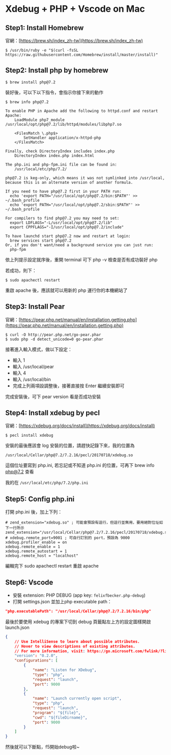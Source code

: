 # Xdebug + PHP + Vscode on Mac


<!--more-->

## **Step1: Install Homebrew**

官網：[https://brew.sh/index_zh-tw](https://brew.sh/index_zh-tw)

```
$ /usr/bin/ruby -e "$(curl -fsSL https://raw.githubusercontent.com/Homebrew/install/master/install)"
```

## **Step2: Install php by homebrew**

```
$ brew install php@7.2
```

裝好後，可以下以下指令，會指示你接下來的動作

```
$ brew info php@7.2
```

```
To enable PHP in Apache add the following to httpd.conf and restart Apache:
    LoadModule php7_module /usr/local/opt/php@7.2/lib/httpd/modules/libphp7.so

    <FilesMatch \.php$>
        SetHandler application/x-httpd-php
    </FilesMatch>

Finally, check DirectoryIndex includes index.php
    DirectoryIndex index.php index.html

The php.ini and php-fpm.ini file can be found in:
    /usr/local/etc/php/7.2/

php@7.2 is keg-only, which means it was not symlinked into /usr/local,
because this is an alternate version of another formula.

If you need to have php@7.2 first in your PATH run:
  echo 'export PATH="/usr/local/opt/php@7.2/bin:$PATH"' >> ~/.bash_profile
  echo 'export PATH="/usr/local/opt/php@7.2/sbin:$PATH"' >> ~/.bash_profile

For compilers to find php@7.2 you may need to set:
  export LDFLAGS="-L/usr/local/opt/php@7.2/lib"
  export CPPFLAGS="-I/usr/local/opt/php@7.2/include"

To have launchd start php@7.2 now and restart at login:
  brew services start php@7.2
Or, if you don't want/need a background service you can just run:
  php-fpm

```

依上列提示設定就序後，重開 terminal 可下 php -v 檢查是否有成功裝好 php

若成功，則下：

```
$ sudo apachectl restart
```

重啟 apache 後，應該就可以用新的 php 運行你的本機網站了

## **Step3: Install Pear**

官網：[https://pear.php.net/manual/en/installation.getting.php](https://pear.php.net/manual/en/installation.getting.php)

```
$ curl -O http://pear.php.net/go-pear.phar
$ sudo php -d detect_unicode=0 go-pear.phar
```

接著進入輸入模式，做以下設定：

- 輸入 1
- 輸入 /usr/local/pear
- 輸入 4
- 輸入 /usr/local/bin
- 完成上列兩項設調整後，接著直接按 Enter 繼續安裝即可

完成安裝後，可下 pear version 看是否成功安裝

## **Step4: Install xdebug by pecl**

官網：[https://xdebug.org/docs/install](https://xdebug.org/docs/install)

```
$ pecl install xdebug
```

安裝的最後應該會 log 安裝的位置，請趕快記錄下來，我的位置為

`/usr/local/Cellar/php@7.2/7.2.16/pecl/20170718/xdebug.so`

這個位址要寫到 php.ini, 若忘記或不知道 php.ini 的位置，可再下 brew info php@7.2 查看

我的在 `/usr/local/etc/php/7.2/php.ini`

## **Step5: Config php.ini**

打開 php.ini 後，加上下列：

```
# zend_extension="xdebug.so" ; 可能會預設有這行，但這行並無用，要用絕對位址如下一行所示
zend_extension="/usr/local/Cellar/php@7.2/7.2.16/pecl/20170718/xdebug.so"
# xdebug.remote_port=9001 ; 可自行訂別的 port，預設為 9000
xdebug.profiler_enable = on
xdebug.remote_enable = 1
xdebug.remote_autostart = 1
xdebug.remote_host = "localhost"
```

編輯完下 sudo apachectl restart 重啟 apache

## **Step6: Vscode**

- 安裝 extension: PHP DEBUG (app key: `felixfbecker.php-debug`)
- 打開 settings.json 並加上php executable path：

```json
"php.executablePath": "/usr/local/Cellar/php@7.2/7.2.16/bin/php"
```

最後於要使用 xdebug 的專案下切到 debug 頁籤點左上方的設定圖樣開啟 launch.json

```json
{
    // Use IntelliSense to learn about possible attributes.
    // Hover to view descriptions of existing attributes.
    // For more information, visit: https://go.microsoft.com/fwlink/?linkid=830387
    "version": "0.2.0",
    "configurations": [
        {
            "name": "Listen for XDebug",
            "type": "php",
            "request": "launch",
            "port": 9000
        },
        {
            "name": "Launch currently open script",
            "type": "php",
            "request": "launch",
            "program": "${file}",
            "cwd": "${fileDirname}",
            "port": 9000
        }
    ]
}
```

然後就可以下斷點，f5開始debug啦~
